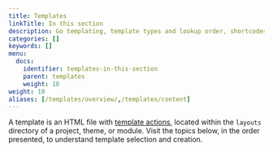 ```yaml
---
title: Templates
linkTitle: In this section
description: Go templating, template types and lookup order, shortcodes, and data.
categories: []
keywords: []
menu:
  docs:
    identifier: templates-in-this-section
    parent: templates
    weight: 10
weight: 10
aliases: [/templates/overview/,/templates/content]
---
```


A template is an HTML file with [template actions](g), located within the `layouts` directory of a project, theme, or module. Visit the topics below, in the order presented, to understand template selection and creation.
